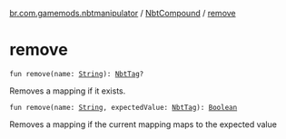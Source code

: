 [br.com.gamemods.nbtmanipulator](../index.md) / [NbtCompound](index.md) / [remove](./remove.md)

# remove

`fun remove(name: `[`String`](https://kotlinlang.org/api/latest/jvm/stdlib/kotlin/-string/index.html)`): `[`NbtTag`](../-nbt-tag.md)`?`

Removes a mapping if it exists.

`fun remove(name: `[`String`](https://kotlinlang.org/api/latest/jvm/stdlib/kotlin/-string/index.html)`, expectedValue: `[`NbtTag`](../-nbt-tag.md)`): `[`Boolean`](https://kotlinlang.org/api/latest/jvm/stdlib/kotlin/-boolean/index.html)

Removes a mapping if the current mapping maps to the expected value

